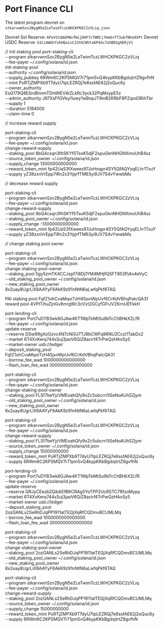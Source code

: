 # Port Finance CLI

The latest program devnet on
`stkarvwmSzv2BygN5e2LeTwimTczLWHCKPKGC2zVLiq.json`.

Devnet Sol Reserve: `6FeVStQAGPWvfWijDHF7cTWRCi7He6vTT3ubfNhe9SPt` 
Devnet USDC Reserve: `G1CcAWGhfxhHQaivC1Sh5CWVta6P4dc7a5BDSg9ERjV1`

// init staking pool
port-staking-cli \
--program stkarvwmSzv2BygN5e2LeTwimTczLWHCKPKGC2zVLiq \
--fee-payer    ~/.config/solana/id.json \
init-staking-pool \
--authority ~/.config/solana/id.json \
--supply_pubkey 6RWm6C2KPSMQV7r71pm5vQ4kypKKbBgdxjtrtZ9gvfhN \
--mint PoRTjZMPXb9T7dyU7tpLEZRQj7e6ssfAE62j2oQuc6y \
--owner_authority EsQ179Q8ESroBnnmTDmWEV4rZLkRc3yck32PqMxypE5z \
--admin_authority J97XsFfGVkyi1uwy1wBnpJT9mB2KRbF8PZqnd3RihTbr \
--supply 1 \
--duration 5184000 \
--claim-time 0


// increase reward supply

port-staking-cli \
--program stkarvwmSzv2BygN5e2LeTwimTczLWHCKPKGC2zVLiq \
--fee-payer    ~/.config/solana/id.json \
change-reward-supply \
--staking_pool 8bQ4csqn3fhSKYf5TsoK5djF2xpuGknNHGNXmoUhB4sz \
--source_token_owner ~/.config/solana/id.json \
--supply_change 13000000000000 \
--reward_token_mint fp42UaS3fXwees97JuHnqpr4SY5QfAQYyqELhr1TxuY \
--supply yZ38zxnVrEpp7iRn2x3YpjrfTM63yi9JV7S4vYwwbMs

// decrease reward supply

port-staking-cli \
--program stkarvwmSzv2BygN5e2LeTwimTczLWHCKPKGC2zVLiq \
--fee-payer    ~/.config/solana/id.json \
change-reward-supply \
--staking_pool 8bQ4csqn3fhSKYf5TsoK5djF2xpuGknNHGNXmoUhB4sz \
--staking_pool_owner ~/.config/solana/id.json \
--supply_change -13000000000000 \
--reward_token_mint fp42UaS3fXwees97JuHnqpr4SY5QfAQYyqELhr1TxuY \
--supply yZ38zxnVrEpp7iRn2x3YpjrfTM63yi9JV7S4vYwwbMs

// change staking pool owner

port-staking-cli \
--program stkarvwmSzv2BygN5e2LeTwimTczLWHCKPKGC2zVLiq \
--fee-payer    ~/.config/solana/id.json \
change-staking-pool-owner \
--staking_pool 5gy5zmTK4CCJspf7i8Dj1YM4MHjfQSFT853Pj4n4eVyC \
--old_staking_pool_owner ~/.config/solana/id.json \
--new_staking_pool_owner 8x2uay8UgrLiX8AAYyF6AkK9z91nNtN6aLwfqPkf6TAQ


PAI
staking pool FqfZ1ohCvaMqoiTzH45jxnWpUvf6CrKdVBhqPatcQA31
reward pool 4VPtTihuZjnGv8mrgWc3cVxt2GCyfGFrJVZKrnUEFkkH



port-lending-cli \
--program Port7uDYB3wk6GJAw4KT1WpTeMtSu9bTcChBHkX2LfR \
--fee-payer ~/.config/solana/id.json \
update-reserve \
--reserve DSw99gXoGzvc4N7cNGU7TJ9bCWFq96NU2Cczi1TabDx2 \
--market 6T4XxKerq744sSuj3jaoV6QiZ8acirf4TrPwQzHAoSy5 \
--market-owner usb://ledger \
--deposit_staking_pool FqfZ1ohCvaMqoiTzH45jxnWpUvf6CrKdVBhqPatcQA31 \
--borrow_fee_wad 1000000000000000 \
--flash_loan_fee_wad 3000000000000000

port-staking-cli \
--program stkarvwmSzv2BygN5e2LeTwimTczLWHCKPKGC2zVLiq \
--fee-payer    ~/.config/solana/id.json \
change-staking-pool-owner \
--staking_pool FLSf7beYjzVMEoahQfy9xZc5ubcrri1iSeNoAUhSZjym \
--old_staking_pool_owner ~/.config/solana/id.json \
--new_staking_pool_owner 8x2uay8UgrLiX8AAYyF6AkK9z91nNtN6aLwfqPkf6TAQ

port-staking-cli \
--program stkarvwmSzv2BygN5e2LeTwimTczLWHCKPKGC2zVLiq \
--fee-payer    ~/.config/solana/id.json \
change-reward-supply \
--staking_pool FLSf7beYjzVMEoahQfy9xZc5ubcrri1iSeNoAUhSZjym \
--source_token_owner ~/.config/solana/id.json \
--supply_change 15000000000 \
--reward_token_mint PoRTjZMPXb9T7dyU7tpLEZRQj7e6ssfAE62j2oQuc6y \
--supply 6RWm6C2KPSMQV7r71pm5vQ4kypKKbBgdxjtrtZ9gvfhN

port-lending-cli \
--program Port7uDYB3wk6GJAw4KT1WpTeMtSu9bTcChBHkX2LfR \
--fee-payer ~/.config/solana/id.json \
update-reserve \
--reserve GRJyCEezbZQibAEfBKCRAg5YoTPP2UcRSTC7RfzoMypy \
--market 6T4XxKerq744sSuj3jaoV6QiZ8acirf4TrPwQzHAoSy5 \
--market-owner usb://ledger \
--deposit_staking_pool 2ozGANLs2SeRhDJqPP1911atTEQjXqRfCQDmvBCUMLMq \
--borrow_fee_wad 1000000000000000 \
--flash_loan_fee_wad 3000000000000000

port-staking-cli \
--program stkarvwmSzv2BygN5e2LeTwimTczLWHCKPKGC2zVLiq \
--fee-payer    ~/.config/solana/id.json \
change-staking-pool-owner \
--staking_pool 2ozGANLs2SeRhDJqPP1911atTEQjXqRfCQDmvBCUMLMq \
--old_staking_pool_owner ~/.config/solana/id.json \
--new_staking_pool_owner 8x2uay8UgrLiX8AAYyF6AkK9z91nNtN6aLwfqPkf6TAQ

port-staking-cli \
--program stkarvwmSzv2BygN5e2LeTwimTczLWHCKPKGC2zVLiq \
--fee-payer    ~/.config/solana/id.json \
change-reward-supply \
--staking_pool 2ozGANLs2SeRhDJqPP1911atTEQjXqRfCQDmvBCUMLMq \
--source_token_owner ~/.config/solana/id.json \
--supply_change 15000000000 \
--reward_token_mint PoRTjZMPXb9T7dyU7tpLEZRQj7e6ssfAE62j2oQuc6y \
--supply 6RWm6C2KPSMQV7r71pm5vQ4kypKKbBgdxjtrtZ9gvfhN

